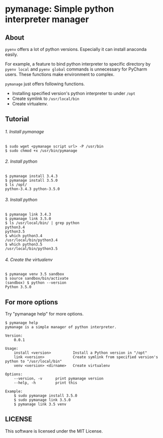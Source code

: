 # pymanage: Simple python interpreter manager

## About

`pyenv` offers a lot of python versions.
Especially it can install anaconda easily.

For example, a feature to bind python interpreter to specific directory
by `pyenv local` and `pyenv global` commands is unnecessary for PyCharm users.
These functions make environment to complex.

`pymanage` just offers following functions.

- Installing specified version's python interpreter to under `/opt`
- Create symlink to `/usr/local/bin`
- Create virtualenv.


## Tutorial

###### 1. Install pymanage

```
$ sudo wget <pymanage script url> -P /usr/bin
$ sudo chmod +x /usr/bin/pymanage
```

###### 2. Install python

```
$ pymanage install 3.4.3
$ pymanage install 3.5.0
$ ls /opt/
python-3.4.3 python-3.5.0
```

###### 3. Install python

```
$ pymanage link 3.4.3
$ pymanage link 3.5.0
$ ls /usr/local/bin/ | grep python
python3.4
python3.5
$ which python3.4
/usr/local/bin/python3.4
$ which python3.5
/usr/local/bin/python3.5
```

###### 4. Create the virtualenv

```
$ pymanage venv 3.5 sandbox
$ source sandbox/bin/activate
(sandbox) $ python --version
Python 3.5.0
```

## For more options

Try "pymanage help" for more options.

```
$ pymanage help
pymanage is a simple manager of python interpreter.

Version:
    0.0.1

Usage:
    install <version>          Install a Python version in "/opt"
    link <version>             Create symlink from specified version's python to "/usr/local/bin"
    venv <version> <dirname>   Create virtualenv

Options:
    --version, -v      print pymanage version
    --help, -h         print this

Example:
    $ sudo pymanage install 3.5.0
    $ sudo pymanage link 3.5.0
    $ pymanage link 3.5 venv
```

## LICENSE

This software is licensed under the MIT License.

